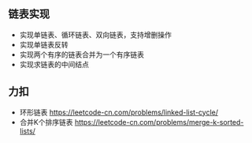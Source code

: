 ## 链表实现
* 实现单链表、循环链表、双向链表，支持增删操作
* 实现单链表反转
* 实现两个有序的链表合并为一个有序链表
* 实现求链表的中间结点


## 力扣

* 环形链表         https://leetcode-cn.com/problems/linked-list-cycle/
* 合并K个排序链表   https://leetcode-cn.com/problems/merge-k-sorted-lists/